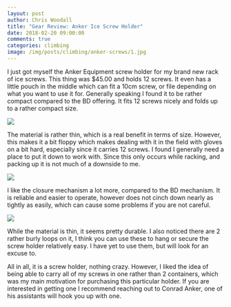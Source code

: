 ```yaml
---
layout: post
author: Chris Woodall
title: "Gear Review: Anker Ice Screw Holder"
date: 2018-02-20 09:00:00
comments: true
categories: climbing
image: /img/posts/climbing/anker-screws/1.jpg
---
```


I just got myself the Anker Equipment screw holder for my brand new rack of ice screws. This thing was $45.00 and holds
12 screws. It even has a little pouch in the middle which can fit a 10cm screw, or file depending on what you want to use it for.
Generally speaking I found it to be rather compact compared to the BD offering. It fits 12 screws nicely and folds up to a rather compact size. 

<!-- more -->

![](/img/posts/climbing/anker-screws/2.jpg)

The material is rather thin, which is a real benefit in terms of size. However, this makes it a bit floppy which makes dealing
with it in the field with gloves on a bit hard, especially since it carries 12 screws. I found I generally need a place to put it
down to work with. Since this only occurs while racking, and packing up it is not much of a downside to me.


![](/img/posts/climbing/anker-screws/4.jpg)

I like the closure mechanism a lot more, compared to the BD mechanism. It is reliable and easier to operate, however does not
cinch down nearly as tightly as easily, which can cause some problems if you are not careful.

![](/img/posts/climbing/anker-screws/3.jpg)

While the material is thin, it seems pretty durable. I also noticed there are 2 rather burly loops on it, I think you can use these to hang or secure the screw holder relatively easy. I have yet to use them, but will look for an excuse to.

All in all, it is a screw holder, nothing crazy. However, I liked the idea of being able to carry all of my screws in one rather
than 2 containers, which was my main motivation for purchasing this particular holder. If you are interested in getting one I recommend
reaching out to Conrad Anker, one of his assistants will hook you up with one.